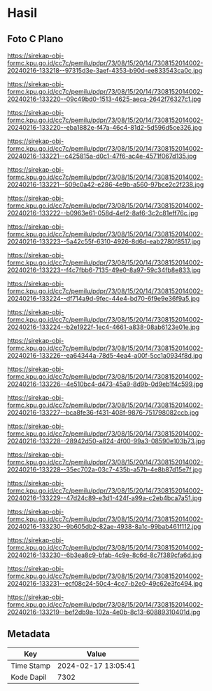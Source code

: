 # Hasil

## Foto C Plano

https://sirekap-obj-formc.kpu.go.id/cc7c/pemilu/pdpr/73/08/15/20/14/7308152014002-20240216-133218--97315d3e-3aef-4353-b90d-ee833543ca0c.jpg

https://sirekap-obj-formc.kpu.go.id/cc7c/pemilu/pdpr/73/08/15/20/14/7308152014002-20240216-133220--09c49bd0-1513-4625-aeca-2642f76327c1.jpg

https://sirekap-obj-formc.kpu.go.id/cc7c/pemilu/pdpr/73/08/15/20/14/7308152014002-20240216-133220--eba1882e-f47a-46c4-81d2-5d596d5ce326.jpg

https://sirekap-obj-formc.kpu.go.id/cc7c/pemilu/pdpr/73/08/15/20/14/7308152014002-20240216-133221--c425815a-d0c1-47f6-ac4e-4571f067d135.jpg

https://sirekap-obj-formc.kpu.go.id/cc7c/pemilu/pdpr/73/08/15/20/14/7308152014002-20240216-133221--509c0a42-e286-4e9b-a560-97bce2c2f238.jpg

https://sirekap-obj-formc.kpu.go.id/cc7c/pemilu/pdpr/73/08/15/20/14/7308152014002-20240216-133222--b0963e61-058d-4ef2-8af6-3c2c81eff76c.jpg

https://sirekap-obj-formc.kpu.go.id/cc7c/pemilu/pdpr/73/08/15/20/14/7308152014002-20240216-133223--5a42c55f-6310-4926-8d6d-eab2780f8517.jpg

https://sirekap-obj-formc.kpu.go.id/cc7c/pemilu/pdpr/73/08/15/20/14/7308152014002-20240216-133223--f4c7fbb6-7135-49e0-8a97-59c34fb8e833.jpg

https://sirekap-obj-formc.kpu.go.id/cc7c/pemilu/pdpr/73/08/15/20/14/7308152014002-20240216-133224--df714a9d-9fec-44e4-bd70-6f9e9e36f9a5.jpg

https://sirekap-obj-formc.kpu.go.id/cc7c/pemilu/pdpr/73/08/15/20/14/7308152014002-20240216-133224--b2e1922f-1ec4-4661-a838-08ab6123e01e.jpg

https://sirekap-obj-formc.kpu.go.id/cc7c/pemilu/pdpr/73/08/15/20/14/7308152014002-20240216-133226--ea64344a-78d5-4ea4-a00f-5cc1a0934f8d.jpg

https://sirekap-obj-formc.kpu.go.id/cc7c/pemilu/pdpr/73/08/15/20/14/7308152014002-20240216-133226--4e510bc4-d473-45a9-8d9b-0d9eb1f4c599.jpg

https://sirekap-obj-formc.kpu.go.id/cc7c/pemilu/pdpr/73/08/15/20/14/7308152014002-20240216-133227--bca8fe36-f431-408f-9876-751798082ccb.jpg

https://sirekap-obj-formc.kpu.go.id/cc7c/pemilu/pdpr/73/08/15/20/14/7308152014002-20240216-133228--28942d50-a824-4f00-99a3-08590e103b73.jpg

https://sirekap-obj-formc.kpu.go.id/cc7c/pemilu/pdpr/73/08/15/20/14/7308152014002-20240216-133228--35ec702a-03c7-435b-a57b-4e8b87d15e7f.jpg

https://sirekap-obj-formc.kpu.go.id/cc7c/pemilu/pdpr/73/08/15/20/14/7308152014002-20240216-133229--47d24c89-e3d1-424f-a99a-c2eb4bca7a51.jpg

https://sirekap-obj-formc.kpu.go.id/cc7c/pemilu/pdpr/73/08/15/20/14/7308152014002-20240216-133230--9b605db2-82ae-4938-8a1c-99bab461f112.jpg

https://sirekap-obj-formc.kpu.go.id/cc7c/pemilu/pdpr/73/08/15/20/14/7308152014002-20240216-133230--6b3ea8c9-bfab-4c9e-8c6d-8c7f389cfa6d.jpg

https://sirekap-obj-formc.kpu.go.id/cc7c/pemilu/pdpr/73/08/15/20/14/7308152014002-20240216-133231--ecf08c24-50c4-4cc7-b2e0-49c62e3fc494.jpg

https://sirekap-obj-formc.kpu.go.id/cc7c/pemilu/pdpr/73/08/15/20/14/7308152014002-20240216-133219--bef2db9a-102a-4e0b-8c13-60889310401d.jpg


## Metadata

| Key        | Value               |
| ---------- | ------------------- |
| Time Stamp | 2024-02-17 13:05:41 |
| Kode Dapil | 7302                |



